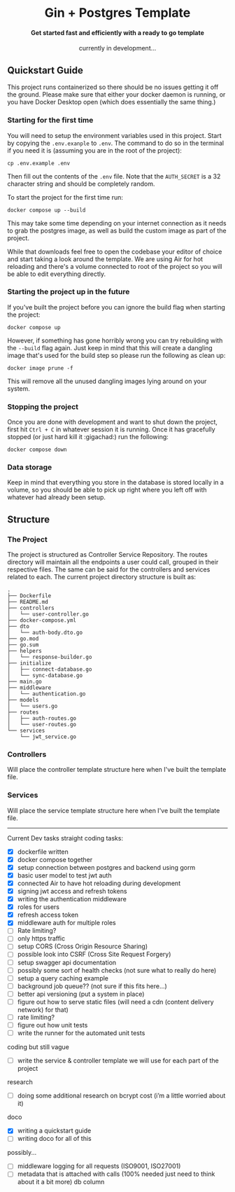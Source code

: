 <div align="center">
    <h1>Gin + Postgres Template</h1>
    <h4>Get started fast and efficiently with a ready to go template</h4>
    currently in development...
</div>

## Quickstart Guide
This project runs containerized so there should be no issues getting it off the ground. Please make sure that either your docker daemon is running, or you have Docker Desktop open (which does essentially the same thing.)

### Starting for the first time
You will need to setup the environment variables used in this project. Start by copying the `.env.exanple` to `.env`. The command to do so in the terminal if you need it is (assuming you are in the root of the project):

```
cp .env.example .env
```

Then fill out the contents of the `.env` file. Note that the `AUTH_SECRET` is a 32 character string and should be completely random.

To start the project for the first time run:

```cli
docker compose up --build
```

This may take some time depending on your internet connection as it needs to grab the postgres image, as well as build the custom image as part of the project.

While that downloads feel free to open the codebase your editor of choice and start taking a look around the template. We are using Air for hot reloading and there's a volume connected to root of the project so you will be able to edit everything directly.

### Starting the project up in the future
If you've built the project before you can ignore the build flag when starting the project:

```cli
docker compose up
```
However, if something has gone horribly wrong you can try rebuilding with the `--build` flag again. Just keep in mind that this will create a dangling image that's used for the build step so please run the following as clean up:

```cli
docker image prune -f
```

This will remove all the unused dangling images lying around on your system.

### Stopping the project
Once you are done with development and want to shut down the project, first hit `Ctrl + C` in whatever session it is running. Once it has gracefully stopped (or just hard kill it :gigachad:) run the following:

```cli
docker compose down
```

### Data storage
Keep in mind that everything you store in the database is stored locally in a volume, so you should be able to pick up right where you left off with whatever had already been setup.

## Structure
### The Project
The project is structured as Controller Service Repository. The routes directory will maintain all the endpoints a user could call, grouped in their respective files. The same can be said for the controllers and services related to each. The current project directory structure is built as:
```
.
├── Dockerfile
├── README.md
├── controllers
│   └── user-controller.go
├── docker-compose.yml
├── dto
│   └── auth-body.dto.go
├── go.mod
├── go.sum
├── helpers
│   └── response-builder.go
├── initialize
│   ├── connect-database.go
│   └── sync-database.go
├── main.go
├── middleware
│   └── authentication.go
├── models
│   └── users.go
├── routes
│   ├── auth-routes.go
│   └── user-routes.go
└── services
    └── jwt_service.go
```

### Controllers
Will place the controller template structure here when I've built the template file.

### Services 
Will place the service template structure here when I've built the template file.

---

Current Dev tasks
straight coding tasks:
- [x] dockerfile written
- [x] docker compose together
- [x] setup connection between postgres and backend using gorm
- [x] basic user model to test jwt auth
- [x] connected Air to have hot reloading during development
- [x] signing jwt access and refresh tokens
- [x] writing the authentication middleware
- [x] roles for users
- [x] refresh access token
- [x] middleware auth for multiple roles
- [ ] Rate limiting?
- [ ] only https traffic
- [ ] setup CORS (Cross Origin Resource Sharing)
- [ ] possible look into CSRF (Cross Site Request Forgery)
- [ ] setup swagger api documentation
- [ ] possibly some sort of health checks (not sure what to really do here)
- [ ] setup a query caching example
- [ ] background job queue?? (not sure if this fits here...)
- [ ] better api versioning (put a system in place)
- [ ] figure out how to serve static files (will need a cdn (content delivery network) for that)
- [ ] rate limiting?
- [ ] figure out how unit tests
- [ ] write the runner for the automated unit tests

coding but still vague
- [ ] write the service & controller template we will use for each part of the project

research
- [ ] doing some additional research on bcrypt cost (i’m a little worried about it)

doco
- [x] writing a quickstart guide
- [ ] writing doco for all of this

possibly...
- [ ] middleware logging for all requests (ISO9001, ISO27001)
- [ ] metadata that is attached with calls (100% needed just need to think about it a bit more) db column
